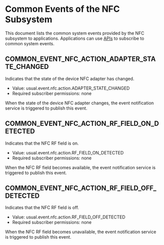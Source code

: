 # Common Events of the NFC Subsystem
This document lists the common system events provided by the NFC subsystem to applications. Applications can use [APIs](../js-apis-commonEventManager.md) to subscribe to common system events.

## COMMON_EVENT_NFC_ACTION_ADAPTER_STATE_CHANGED
Indicates that the state of the device NFC adapter has changed.

- Value: usual.event.nfc.action.ADAPTER_STATE_CHANGED
- Required subscriber permissions: none

When the state of the device NFC adapter changes, the event notification service is triggered to publish this event.

## COMMON_EVENT_NFC_ACTION_RF_FIELD_ON_DETECTED
Indicates that the NFC RF field is on.

- Value: usual.event.nfc.action.RF_FIELD_ON_DETECTED
- Required subscriber permissions: none

When the NFC RF field becomes available, the event notification service is triggered to publish this event.

## COMMON_EVENT_NFC_ACTION_RF_FIELD_OFF_DETECTED
Indicates that the NFC RF field is off.

- Value: usual.event.nfc.action.RF_FIELD_OFF_DETECTED
- Required subscriber permissions: none

When the NFC RF field becomes unavailable, the event notification service is triggered to publish this event.
